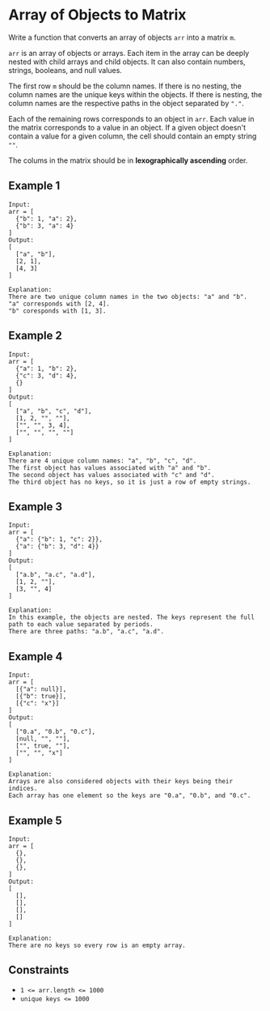 # Array of Objects to Matrix

Write a function that converts an array of objects `arr` into a matrix `m`.

`arr` is an array of objects or arrays. Each item in the array can be deeply nested with child arrays and child objects. It can also contain numbers, strings, booleans, and null values.

The first row `m` should be the column names. If there is no nesting, the column names are the unique keys within the objects. If there is nesting, the column names are the respective paths in the object separated by `"."`.

Each of the remaining rows corresponds to an object in `arr`. Each value in the matrix corresponds to a value in an object. If a given object doesn't contain a value for a given column, the cell should contain an empty string `""`.

The colums in the matrix should be in **lexographically ascending** order.

## Example 1

```text
Input: 
arr = [
  {"b": 1, "a": 2},
  {"b": 3, "a": 4}
]
Output: 
[
  ["a", "b"],
  [2, 1],
  [4, 3]
]

Explanation:
There are two unique column names in the two objects: "a" and "b".
"a" corresponds with [2, 4].
"b" coresponds with [1, 3].
```

## Example 2

```text
Input: 
arr = [
  {"a": 1, "b": 2},
  {"c": 3, "d": 4},
  {}
]
Output: 
[
  ["a", "b", "c", "d"],
  [1, 2, "", ""],
  ["", "", 3, 4],
  ["", "", "", ""]
]

Explanation:
There are 4 unique column names: "a", "b", "c", "d".
The first object has values associated with "a" and "b".
The second object has values associated with "c" and "d".
The third object has no keys, so it is just a row of empty strings.
```

## Example 3

```text
Input: 
arr = [
  {"a": {"b": 1, "c": 2}},
  {"a": {"b": 3, "d": 4}}
]
Output: 
[
  ["a.b", "a.c", "a.d"],
  [1, 2, ""],
  [3, "", 4]
]

Explanation:
In this example, the objects are nested. The keys represent the full path to each value separated by periods.
There are three paths: "a.b", "a.c", "a.d".
```

## Example 4

```text
Input: 
arr = [
  [{"a": null}],
  [{"b": true}],
  [{"c": "x"}]
]
Output: 
[
  ["0.a", "0.b", "0.c"],
  [null, "", ""],
  ["", true, ""],
  ["", "", "x"]
]

Explanation:
Arrays are also considered objects with their keys being their indices.
Each array has one element so the keys are "0.a", "0.b", and "0.c".
```

## Example 5

```text
Input: 
arr = [
  {},
  {},
  {},
]
Output: 
[
  [],
  [],
  [],
  []
]

Explanation:
There are no keys so every row is an empty array.
```

## Constraints

- `1 <= arr.length <= 1000`
- `unique keys <= 1000`

